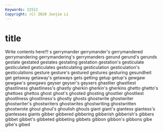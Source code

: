 ```yaml
---
Keywords: 22512
Copyright: (C) 2020 Junjie Li
---
```


# title

Write contents here!!!
s
gerrymander 
gerrymander's 
gerrymandered 
gerrymandering 
gerrymandering's 
gerrymanders 
gerund 
gerund's 
gerunds 
gestate
gestated 
gestates 
gestating 
gestation 
gestation's 
gesticulate 
gesticulated 
gesticulates 
gesticulating 
gesticulation
gesticulation's 
gesticulations 
gesture 
gesture's 
gestured 
gestures 
gesturing 
gesundheit 
get 
getaway
getaway's 
getaways 
gets 
getting 
getup 
getup's 
gewgaw 
gewgaw's 
gewgaws 
geyser
geyser's 
geysers 
ghastlier 
ghastliest 
ghastliness 
ghastliness's 
ghastly 
gherkin 
gherkin's 
gherkins
ghetto 
ghetto's 
ghettoes 
ghettos 
ghost 
ghost's 
ghosted 
ghosting 
ghostlier 
ghostliest
ghostliness 
ghostliness's 
ghostly 
ghosts 
ghostwrite 
ghostwriter 
ghostwriter's 
ghostwriters 
ghostwrites 
ghostwriting
ghostwritten 
ghostwrote 
ghoul 
ghoul's 
ghoulish 
ghouls 
giant 
giant's 
giantess 
giantess's
giantesses 
giants 
gibber 
gibbered 
gibbering 
gibberish 
gibberish's 
gibbers 
gibbet 
gibbet's
gibbeted 
gibbeting 
gibbets 
gibbon 
gibbon's 
gibbons 
gibe 
gibe's 
gibed 
